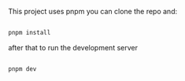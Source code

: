 This project uses pnpm you can clone the repo and:

```bash

pnpm install

```
after that to run the development server
```bash

pnpm dev

```
